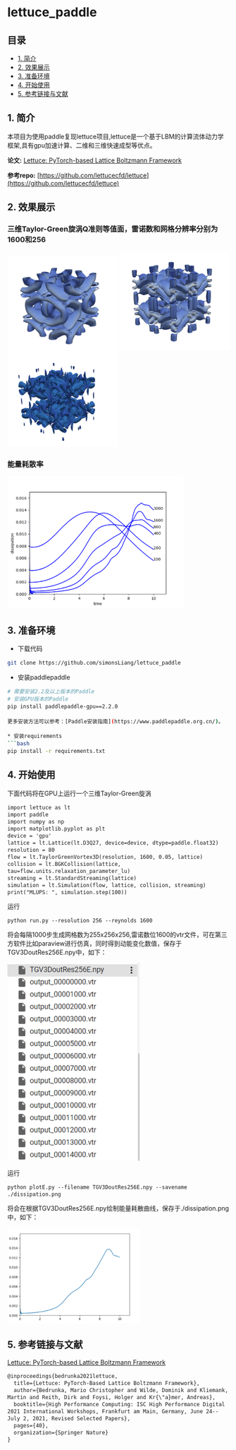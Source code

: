 # lettuce_paddle


## 目录


- [1. 简介]()
- [2. 效果展示]()
- [3. 准备环境]()
- [4. 开始使用]()
- [5. 参考链接与文献]()


## 1. 简介

本项目为使用paddle复现lettuce项目,lettuce是一个基于LBM的计算流体动力学框架,具有gpu加速计算、二维和三维快速成型等优点。

**论文:** [Lettuce: PyTorch-based Lattice Boltzmann Framework](https://arxiv.org/pdf/2106.12929.pdf)

**参考repo:** [https://github.com/lettucecfd/lettuce](https://github.com/lettucecfd/lettuce)


## 2. 效果展示

### 三维Taylor-Green旋涡Q准则等值面，雷诺数和网格分辨率分别为1600和256

<div>
    <img src="./figs/p5.png" width=250">
    <img src="./figs/p7.png" width=250"> 
    <img src="./figs/p10.png" width=250">
</div>

### 能量耗散率

<div>
    <img src="./figs/dp.png" width=400">
</div>                                          


## 3. 准备环境

* 下载代码

```bash
git clone https://github.com/simonsLiang/lettuce_paddle
```

* 安装paddlepaddle

```bash
# 需要安装2.2及以上版本的Paddle
# 安装GPU版本的Paddle
pip install paddlepaddle-gpu==2.2.0

更多安装方法可以参考：[Paddle安装指南](https://www.paddlepaddle.org.cn/)。

* 安装requirements
```bash
pip install -r requirements.txt
```

## 4. 开始使用

下面代码将在GPU上运行一个三维Taylor-Green旋涡

```
import lettuce as lt
import paddle
import numpy as np
import matplotlib.pyplot as plt
device = 'gpu'  
lattice = lt.Lattice(lt.D3Q27, device=device, dtype=paddle.float32) 
resolution = 80
flow = lt.TaylorGreenVortex3D(resolution, 1600, 0.05, lattice)
collision = lt.BGKCollision(lattice, tau=flow.units.relaxation_parameter_lu)
streaming = lt.StandardStreaming(lattice)
simulation = lt.Simulation(flow, lattice, collision, streaming)
print("MLUPS: ", simulation.step(100))
```

运行
```
python run.py --resolution 256 --reynolds 1600
```
将会每隔1000步生成网格数为255x256x256,雷诺数位1600的vtr文件，可在第三方软件比如paraview进行仿真，同时得到动能变化数值，保存于TGV3DoutRes256E.npy中，如下：
<div>
    <img src="./figs/output1.png" width=300">
</div>     

运行
```
python plotE.py --filename TGV3DoutRes256E.npy --savename ./dissipation.png
```
将会在根据TGV3DoutRes256E.npy绘制能量耗散曲线，保存于./dissipation.png中，如下：

<div>
    <img src="./figs/output2.png" width=300">
</div>


## 5. 参考链接与文献
[Lettuce: PyTorch-based Lattice Boltzmann Framework](https://arxiv.org/pdf/2106.12929.pdf)

```
@inproceedings{bedrunka2021lettuce,
  title={Lettuce: PyTorch-Based Lattice Boltzmann Framework},
  author={Bedrunka, Mario Christopher and Wilde, Dominik and Kliemank, Martin and Reith, Dirk and Foysi, Holger and Kr{\"a}mer, Andreas},
  booktitle={High Performance Computing: ISC High Performance Digital 2021 International Workshops, Frankfurt am Main, Germany, June 24--July 2, 2021, Revised Selected Papers},
  pages={40},
  organization={Springer Nature}
}
```
